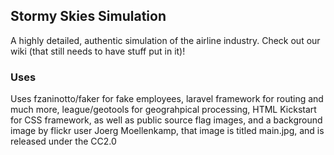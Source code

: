 ## Stormy Skies Simulation

A highly detailed, authentic simulation of the airline industry. Check out our wiki (that still needs to have stuff put in it)!

### Uses

Uses fzaninotto/faker for fake employees, laravel framework for routing and much more,  league/geotools for geograhpical processing, HTML Kickstart for CSS framework, as well as public source flag images, and a background image by flickr user Joerg Moellenkamp, that image is titled main.jpg, and is released under the CC2.0
